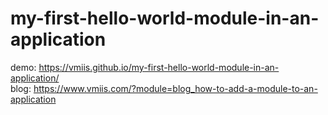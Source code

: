 # my-first-hello-world-module-in-an-application

 demo: https://vmiis.github.io/my-first-hello-world-module-in-an-application/  
 blog: https://www.vmiis.com/?module=blog_how-to-add-a-module-to-an-application
